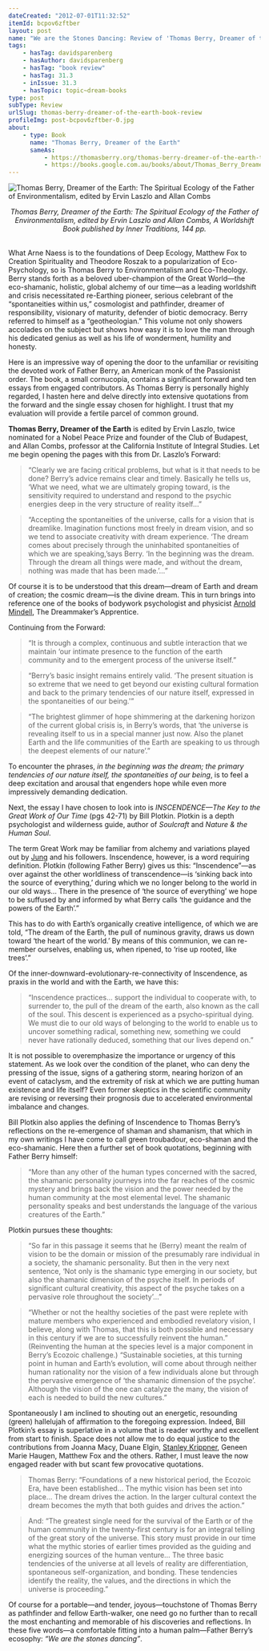 ```yaml
---
dateCreated: "2012-07-01T11:32:52"
itemId: bcpov6zftber
layout: post
name: "We are the Stones Dancing: Review of 'Thomas Berry, Dreamer of the Earth'"
tags:
    - hasTag: davidsparenberg
    - hasAuthor: davidsparenberg
    - hasTag: "book review"
    - hasTag: 31.3
    - inIssue: 31.3
    - hasTopic: topic~dream-books
type: post
subType: Review
urlSlug: thomas-berry-dreamer-of-the-earth-book-review
profileImg: post-bcpov6zftber-0.jpg
about:
    - type: Book
      name: "Thomas Berry, Dreamer of the Earth"
      sameAs:
          - https://thomasberry.org/thomas-berry-dreamer-of-the-earth-the-spiritual-ecology-of-the-father-of-environmentalism/
          - https://books.google.com.au/books/about/Thomas_Berry_Dreamer_of_the_Earth.html?id=510oDwAAQBAJ
---
```


![Thomas Berry, Dreamer of the Earth: The Spiritual Ecology of the Father of Environmentalism, edited by Ervin Laszlo and Allan Combs](../images/post-bcpov6zftber-0.jpg)

<!--nopreview--><div style="text-align:center"><i>Thomas Berry, Dreamer of the Earth: The Spiritual Ecology of the Father of Environmentalism, edited by Ervin Laszlo and Allan Combs, A Worldshift Book published by Inner Traditions, 144 pp.</i></div><!--/nopreview-->
<br>

What Arne Naess is to the foundations of Deep Ecology, Matthew Fox to Creation Spirituality and Theodore Roszak to a popularization of Eco-Psychology, so is Thomas Berry to Environmentalism and Eco-Theology. Berry stands forth as a beloved uber-champion of the Great World—the eco-shamanic, holistic, global alchemy of our time—as a leading worldshift and crisis necessitated re-Earthing pioneer, serious celebrant of the “spontaneities within us,” cosmologist and pathfinder, dreamer of responsibility, visionary of maturity, defender of biotic democracy. Berry referred to himself as a “geotheologian.” This volume not only showers accolades on the subject but shows how easy it is to love the man through his dedicated genius as well as his life of wonderment, humility and honesty.

Here is an impressive way of opening the door to the unfamiliar or revisiting the devoted work of Father Berry, an American monk of the Passionist order. The book, a small cornucopia, contains a significant forward and ten essays from engaged contributors. As Thomas Berry is personally highly regarded, I hasten here and delve directly into extensive quotations from the forward and the single essay chosen for highlight. I trust that my evaluation will provide a fertile parcel of common ground.

**Thomas Berry, Dreamer of the Earth** is edited by Ervin Laszlo, twice nominated for a Nobel Peace Prize and founder of the Club of Budapest, and Allan Combs, professor at the California Institute of Integral Studies. Let me begin opening the pages with this from Dr. Laszlo’s Forward:

> “Clearly we are facing critical problems, but what is it that needs to be done? Berry’s advice remains clear and timely. Basically he tells us, ‘What we need, what we are ultimately groping toward, is the sensitivity required to understand and respond to the psychic energies deep in the very structure of reality itself…”

> “Accepting the spontaneities of the universe, calls for a vision that is dreamlike. Imagination functions most freely in dream vision, and so we tend to associate creativity with dream experience. ‘The dream comes about precisely through the uninhabited spontaneities of which we are speaking,’says Berry. ‘In the beginning was the dream. Through the dream all things were made, and without the dream, nothing was made that has been made.’…”

Of course it is to be understood that this dream—dream of Earth and dream of creation; the cosmic dream—is the divine dream. This in turn brings into reference one of the books of bodywork psychologist and physicist [Arnold Mindell](../@arnoldmindell), The Dreammaker’s Apprentice.

Continuing from the Forward:

> “It is through a complex, continuous and subtle interaction that we maintain ‘our intimate presence to the function of the earth community and to the emergent process of the universe itself.”

> “Berry’s basic insight remains entirely valid. ‘The present situation is so extreme that we need to get beyond our existing cultural formation and back to the primary tendencies of our nature itself, expressed in the spontaneities of our being.'”

> “The brightest glimmer of hope shimmering at the darkening horizon of the current global crisis is, in Berry’s words, that ‘the universe is revealing itself to us in a special manner just now. Also the planet Earth and the life communities of the Earth are speaking to us through the deepest elements of our nature’.”

To encounter the phrases, _in the beginning was the dream; the primary tendencies of our nature itself, the spontaneities of our being_, is to feel a deep excitation and arousal that engenders hope while even more impressively demanding dedication.

Next, the essay I have chosen to look into is _INSCENDENCE—The Key to the Great Work of Our Time_ (pgs 42-71) by Bill Plotkin. Plotkin is a depth psychologist and wilderness guide, author of _Soulcraft_ and _Nature & the Human Soul_.

The term Great Work may be familiar from alchemy and variations played out by [Jung](../topic~jung_and_dreams) and his followers. Inscendence, however, is a word requiring definition. Plotkin (following Father Berry) gives us this: “Inscendence”—as over against the other worldliness of transcendence—is ‘sinking back into the source of everything,’ during which we no longer belong to the world in our old ways… There in the presence of ‘the source of everything’ we hope to be suffused by and informed by what Berry calls ‘the guidance and the powers of the Earth’.”

This has to do with Earth’s organically creative intelligence, of which we are told, “The dream of the Earth, the pull of numinous gravity, draws us down toward ‘the heart of the world.’ By means of this communion, we can re-member ourselves, enabling us, when ripened, to ‘rise up rooted, like trees’.”

Of the inner-downward-evolutionary-re-connectivity of Inscendence, as praxis in the world and with the Earth, we have this:

> “Inscendence practices… support the individual to cooperate with, to surrender to, the pull of the dream of the earth, also known as the call of the soul. This descent is experienced as a psycho-spiritual dying. We must die to our old ways of belonging to the world to enable us to uncover something radical, something new, something we could never have rationally deduced, something that our lives depend on.”

It is not possible to overemphasize the importance or urgency of this statement. As we look over the condition of the planet, who can deny the pressing of the issue, signs of a gathering storm, nearing horizon of an event of cataclysm, and the extremity of risk at which we are putting human existence and life itself? Even former skeptics in the scientific community are revising or reversing their prognosis due to accelerated environmental imbalance and changes.

Bill Plotkin also applies the defining of Inscendence to Thomas Berry’s reflections on the re-emergence of shaman and shamanism, that which in my own writings I have come to call green troubadour, eco-shaman and the eco-shamanic. Here then a further set of book quotations, beginning with Father Berry himself:

> “More than any other of the human types concerned with the sacred, the shamanic personality journeys into the far reaches of the cosmic mystery and brings back the vision and the power needed by the human community at the most elemental level. The shamanic personality speaks and best understands the language of the various creatures of the Earth.”

Plotkin pursues these thoughts:

> “So far in this passage it seems that he (Berry) meant the realm of vision to be the domain or mission of the presumably rare individual in a society, the shamanic personality. But then in the very next sentence, ‘Not only is the shamanic type emerging in our society, but also the shamanic dimension of the psyche itself. In periods of significant cultural creativity, this aspect of the psyche takes on a pervasive role throughout the society’…”

> “Whether or not the healthy societies of the past were replete with mature members who experienced and embodied revelatory vision, I believe, along with Thomas, that this is both possible and necessary in this century if we are to successfully reinvent the human.” (Reinventing the human at the species level is a major component in Berry’s Ecozoic challenge.) “Sustainable societies, at this turning point in human and Earth’s evolution, will come about through neither human rationality nor the vision of a few individuals alone but through the pervasive emergence of ‘the shamanic dimension of the psyche’. Although the vision of the one can catalyze the many, the vision of each is needed to build the new cultures.”

Spontaneously I am inclined to shouting out an energetic, resounding (green) hallelujah of affirmation to the foregoing expression. Indeed, Bill Plotkin’s essay is superlative in a volume that is reader worthy and excellent from start to finish. Space does not allow me to do equal justice to the contributions from Joanna Macy, Duane Elgin, [Stanley Krippner](../@stanleykrippner), Geneen Marie Haugen, Matthew Fox and the others. Rather, I must leave the now engaged reader with but scant few provocative quotations.

> Thomas Berry: “Foundations of a new historical period, the Ecozoic Era, have been established… The mythic vision has been set into place… The dream drives the action. In the larger cultural context the dream becomes the myth that both guides and drives the action.”

> And: “The greatest single need for the survival of the Earth or of the human community in the twenty-first century is for an integral telling of the great story of the universe. This story must provide in our time what the mythic stories of earlier times provided as the guiding and energizing sources of the human venture… The three basic tendencies of the universe at all levels of reality are differentiation, spontaneous self-organization, and bonding. These tendencies identify the reality, the values, and the directions in which the universe is proceeding.”

Of course for a portable—and tender, joyous—touchstone of Thomas Berry as pathfinder and fellow Earth-walker, one need go no further than to recall the most enchanting and memorable of his discoveries and reflections. In these five words—a comfortable fitting into a human palm—Father Berry’s ecosophy: _“We are the stones dancing”_.
